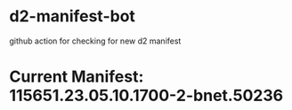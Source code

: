 # d2-manifest-bot
github action for checking for new d2 manifest

# Current Manifest: 115651.23.05.10.1700-2-bnet.50236